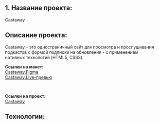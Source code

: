 <h2>1. Название проекта:</h2>
<p>Castaway</p>
<h2>Описание проекта:</h2>
<p>Castaway - это одностраничный сайт для просмотра и прослушивания подкастов с формой подписки на обновления - с применением нативных технологий (HTML5, CSS3).</p>
<p>
  <strong>Ссылки на макет:</strong>
  <br>
  <a href='https://www.figma.com/design/Fn88HQzfmrE7xCHG0yPsEW/Castaway?node-id=0-1&p=f&t=FvSbUxlZ36JQbCn4-0'>Castaway.Figma</a>
  <br>
  <a href='https://live.verstaem.online/castaway/'>Castaway.Live-превью</a>
</p>
<br>
<p>
  <strong>Ссылки на проект:</strong>
  <br>
  <a href='https://renadellaa.github.io/castaway.github.io/'>Castaway</a>
</p>
<h2>Технологии:</h2>
<p></p>
